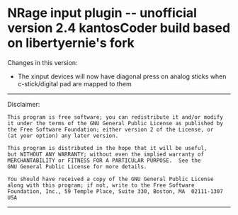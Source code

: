 NRage input plugin -- unofficial version 2.4 kantosCoder build based on libertyernie's fork
============================================

Changes in this version:
* The xinput devices will now have diagonal press on analog sticks when 
c-stick/digital pad are mapped to them
--------------------------------------------

Disclaimer:

	This program is free software; you can redistribute it and/or modify
	it under the terms of the GNU General Public License as published by
	the Free Software Foundation; either version 2 of the License, or
	(at your option) any later version.

	This program is distributed in the hope that it will be useful,
	but WITHOUT ANY WARRANTY; without even the implied warranty of
	MERCHANTABILITY or FITNESS FOR A PARTICULAR PURPOSE.  See the
	GNU General Public License for more details.

	You should have received a copy of the GNU General Public License
	along with this program; if not, write to the Free Software
	Foundation, Inc., 59 Temple Place, Suite 330, Boston, MA  02111-1307  USA

--------------------------------------------
